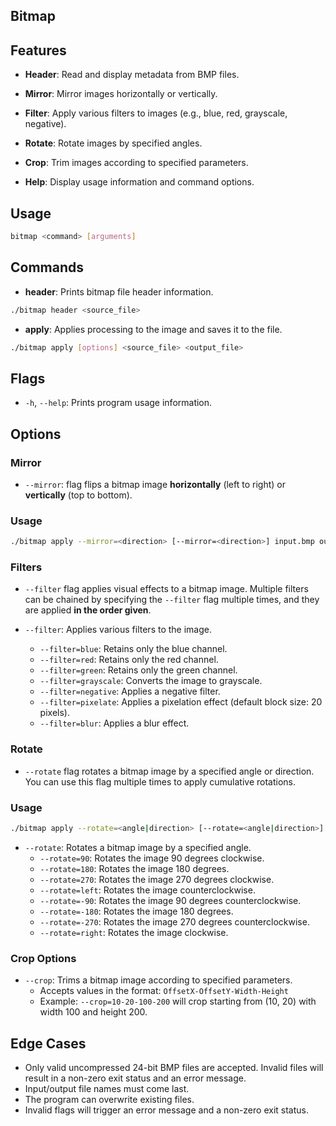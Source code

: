 ## Bitmap

## Features

- **Header**: Read and display metadata from BMP files.

- **Mirror**: Mirror images horizontally or vertically.

- **Filter**: Apply various filters to images (e.g., blue, red, grayscale, negative).

- **Rotate**: Rotate images by specified angles.

- **Crop**: Trim images according to specified parameters.

- **Help**: Display usage information and command options.

## Usage
```bash
bitmap <command> [arguments]
```

## Commands
- **header**: Prints bitmap file header information.
```bash
./bitmap header <source_file>
```

- **apply**: Applies processing to the image and saves it to the file.
```bash
./bitmap apply [options] <source_file> <output_file>
```


## Flags
- `-h`, `--help`: Prints program usage information.

## Options

### Mirror 
- `--mirror`: flag flips a bitmap image **horizontally** (left to right) or **vertically** (top to bottom).

### Usage

```bash
./bitmap apply --mirror=<direction> [--mirror=<direction>] input.bmp output.bmp
```

###  Filters 
- `--filter` flag applies visual effects to a bitmap image. Multiple filters can be chained by specifying the `--filter` flag multiple times, and they are applied **in the order given**.

- `--filter`: Applies various filters to the image.
  - `--filter=blue`: Retains only the blue channel.
  - `--filter=red`: Retains only the red channel.
  - `--filter=green`: Retains only the green channel.
  - `--filter=grayscale`: Converts the image to grayscale.
  - `--filter=negative`: Applies a negative filter.
  - `--filter=pixelate`: Applies a pixelation effect (default block size: 20 pixels).
  - `--filter=blur`: Applies a blur effect.

### Rotate
- `--rotate` flag rotates a bitmap image by a specified angle or direction. You can use this flag multiple times to apply cumulative rotations.

### Usage

```bash
./bitmap apply --rotate=<angle|direction> [--rotate=<angle|direction>] input.bmp output.bmp
```

- `--rotate`: Rotates a bitmap image by a specified angle.
  - `--rotate=90`: Rotates the image 90 degrees clockwise.
  - `--rotate=180`: Rotates the image 180 degrees.
  - `--rotate=270`: Rotates the image 270 degrees clockwise.
  - `--rotate=left`: Rotates the image counterclockwise.
  - `--rotate=-90`: Rotates the image 90 degrees counterclockwise.
  - `--rotate=-180`: Rotates the image 180 degrees.
  - `--rotate=-270`: Rotates the image 270 degrees counterclockwise.
  - `--rotate=right`: Rotates the image clockwise.

### Crop Options
- `--crop`: Trims a bitmap image according to specified parameters.
  - Accepts values in the format: `OffsetX-OffsetY-Width-Height`
  - Example: `--crop=10-20-100-200` will crop starting from (10, 20) with width 100 and height 200.

## Edge Cases

- Only valid uncompressed 24-bit BMP files are accepted. Invalid files will result in a non-zero exit status and an error message.
- Input/output file names must come last.
- The program can overwrite existing files.
- Invalid flags will trigger an error message and a non-zero exit status.